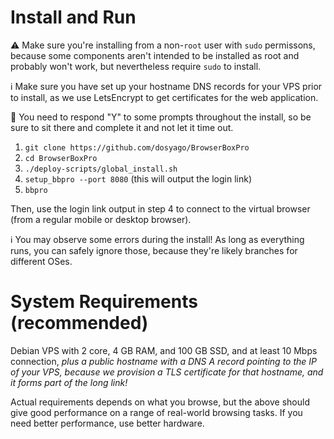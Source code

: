 # Install and Run

:warning: Make sure you're installing from a non-`root` user with `sudo` permissons, because some components aren't intended to be installed as root and probably won't work, but nevertheless require `sudo` to install.

ℹ️ Make sure you have set up your hostname DNS records for your VPS prior to install, as we use LetsEncrypt to get certificates for the web application.

🥇 You need to respond "Y" to some prompts throughout the install, so be sure to sit there and complete it and not let it time out.


1. `git clone https://github.com/dosyago/BrowserBoxPro`
2. `cd BrowserBoxPro`
3. `./deploy-scripts/global_install.sh`
4. `setup_bbpro --port 8080` (this will output the login link)
5. `bbpro`

Then, use the login link output in step 4 to connect to the virtual browser (from a regular mobile or desktop browser). 

ℹ️ You may observe some errors during the install! As long as everything runs, you can safely ignore those, because they're likely branches for different OSes. 

# System Requirements (recommended)

Debian VPS with 2 core, 4 GB RAM, and 100 GB SSD, and at least 10 Mbps connection, *plus a public hostname with a DNS A record pointing to the IP of your VPS, because we provision a TLS certificate for that hostname, and it forms part of the long link!*

Actual requirements depends on what you browse, but the above should give good performance on a range of real-world browsing tasks. If you need better performance, use better hardware.


